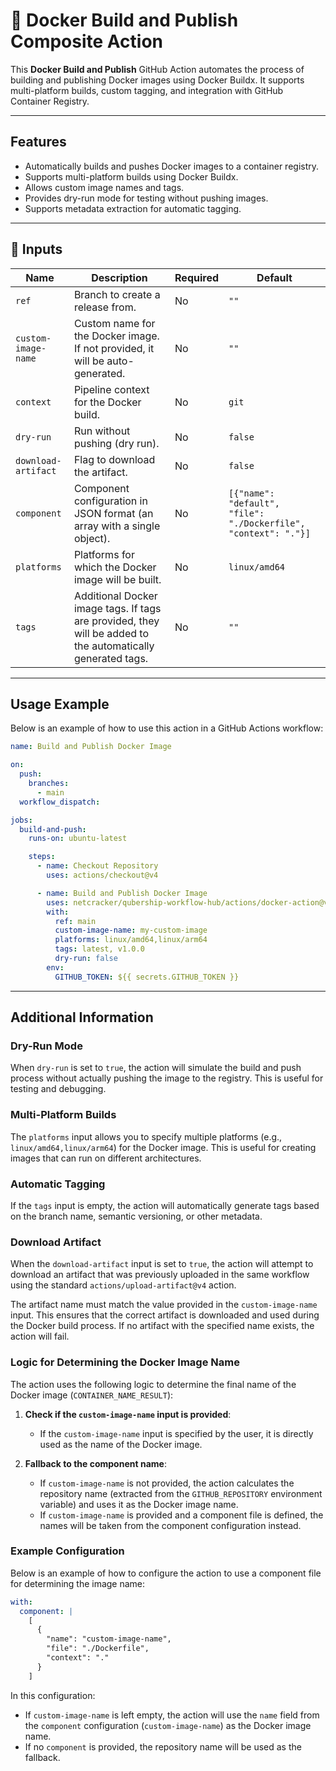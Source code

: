 # 🚀 Docker Build and Publish Composite Action

This **Docker Build and Publish** GitHub Action automates the process of building and publishing Docker images using Docker Buildx. It supports multi-platform builds, custom tagging, and integration with GitHub Container Registry.

---

## Features

- Automatically builds and pushes Docker images to a container registry.
- Supports multi-platform builds using Docker Buildx.
- Allows custom image names and tags.
- Provides dry-run mode for testing without pushing images.
- Supports metadata extraction for automatic tagging.

---

## 📌 Inputs

| Name               | Description                                                                 | Required | Default                     |
| ------------------ | --------------------------------------------------------------------------- | -------- | --------------------------- |
| `ref`              | Branch to create a release from.                                           | No       | `""`                        |
| `custom-image-name`| Custom name for the Docker image. If not provided, it will be auto-generated. | No       | `""`                        |
| `context`          | Pipeline context for the Docker build.                                     | No       | `git`                       |
| `dry-run`          | Run without pushing (dry run).                                             | No       | `false`                     |
| `download-artifact`| Flag to download the artifact.                                             | No       | `false`                     |
| `component`        | Component configuration in JSON format (an array with a single object).    | No       | `[{"name": "default", "file": "./Dockerfile", "context": "."}]` |
| `platforms`        | Platforms for which the Docker image will be built.                       | No       | `linux/amd64`               |
| `tags`         | Additional Docker image tags. If tags are provided, they will be added to the automatically generated tags. | No       | `""`                      |                   |

---

## Usage Example

Below is an example of how to use this action in a GitHub Actions workflow:

```yaml
name: Build and Publish Docker Image

on:
  push:
    branches:
      - main
  workflow_dispatch:

jobs:
  build-and-push:
    runs-on: ubuntu-latest

    steps:
      - name: Checkout Repository
        uses: actions/checkout@v4

      - name: Build and Publish Docker Image
        uses: netcracker/qubership-workflow-hub/actions/docker-action@v1.0.1
        with:
          ref: main
          custom-image-name: my-custom-image
          platforms: linux/amd64,linux/arm64
          tags: latest, v1.0.0
          dry-run: false
        env:
          GITHUB_TOKEN: ${{ secrets.GITHUB_TOKEN }}
```

---

## Additional Information

### Dry-Run Mode

When `dry-run` is set to `true`, the action will simulate the build and push process without actually pushing the image to the registry. This is useful for testing and debugging.

### Multi-Platform Builds

The `platforms` input allows you to specify multiple platforms (e.g., `linux/amd64,linux/arm64`) for the Docker image. This is useful for creating images that can run on different architectures.

### Automatic Tagging

If the `tags` input is empty, the action will automatically generate tags based on the branch name, semantic versioning, or other metadata.

### Download Artifact

When the `download-artifact` input is set to `true`, the action will attempt to download an artifact that was previously uploaded in the same workflow using the standard `actions/upload-artifact@v4` action.

The artifact name must match the value provided in the `custom-image-name` input. This ensures that the correct artifact is downloaded and used during the Docker build process. If no artifact with the specified name exists, the action will fail.

### Logic for Determining the Docker Image Name

The action uses the following logic to determine the final name of the Docker image (`CONTAINER_NAME_RESULT`):

1. **Check if the `custom-image-name` input is provided**:
   - If the `custom-image-name` input is specified by the user, it is directly used as the name of the Docker image.

2. **Fallback to the component name**:
   - If `custom-image-name` is not provided, the action calculates the repository name (extracted from the `GITHUB_REPOSITORY` environment variable) and uses it as the Docker image name.
   - If `custom-image-name` is provided and a component file is defined, the names will be taken from the component configuration instead.

### Example Configuration

Below is an example of how to configure the action to use a component file for determining the image name:

```yaml
with:
  component: |
    [
      {
        "name": "custom-image-name",
        "file": "./Dockerfile",
        "context": "."
      }
    ]
```

In this configuration:

- If `custom-image-name` is left empty, the action will use the `name` field from the `component` configuration (`custom-image-name`) as the Docker image name.
- If no `component` is provided, the repository name will be used as the fallback.
